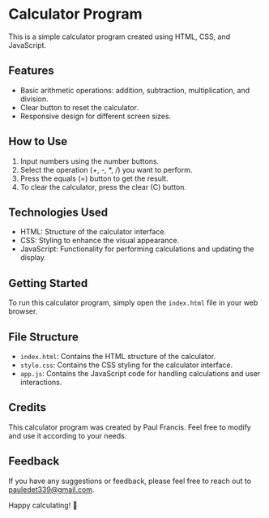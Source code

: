 # Calculator Program

This is a simple calculator program created using HTML, CSS, and JavaScript.

## Features
- Basic arithmetic operations: addition, subtraction, multiplication, and division.
- Clear button to reset the calculator.
- Responsive design for different screen sizes.

## How to Use
1. Input numbers using the number buttons.
2. Select the operation (+, -, *, /) you want to perform.
3. Press the equals (=) button to get the result.
4. To clear the calculator, press the clear (C) button.

## Technologies Used
- HTML: Structure of the calculator interface.
- CSS: Styling to enhance the visual appearance.
- JavaScript: Functionality for performing calculations and updating the display.

## Getting Started
To run this calculator program, simply open the `index.html` file in your web browser.

## File Structure
- `index.html`: Contains the HTML structure of the calculator.
- `style.css`: Contains the CSS styling for the calculator interface.
- `app.js`: Contains the JavaScript code for handling calculations and user interactions.

## Credits
This calculator program was created by Paul Francis. Feel free to modify and use it according to your needs.

## Feedback
If you have any suggestions or feedback, please feel free to reach out to pauledet339@gmail.com.

Happy calculating! 🧮
